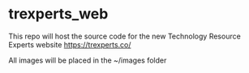 # trexperts_web
This repo will host the source code for the new Technology Resource Experts website https://trexperts.co/



All images will be placed in the ~/images folder
